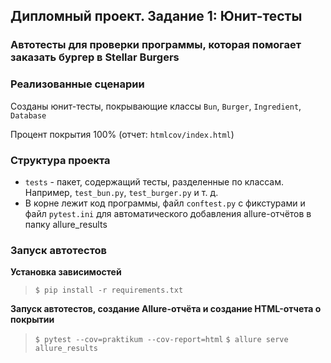 ## Дипломный проект. Задание 1: Юнит-тесты

### Автотесты для проверки программы, которая помогает заказать бургер в Stellar Burgers

### Реализованные сценарии

Созданы юнит-тесты, покрывающие классы `Bun`, `Burger`, `Ingredient`, `Database`

Процент покрытия 100% (отчет: `htmlcov/index.html`)

### Структура проекта

- `tests` - пакет, содержащий тесты, разделенные по классам. Например, `test_bun.py`, `test_burger.py` и т. д.
- В корне лежит код программы, файл `conftest.py` с фикстурами и файл `pytest.ini` для автоматического добавления allure-отчётов в папку allure_results 

### Запуск автотестов

**Установка зависимостей**

> `$ pip install -r requirements.txt`

**Запуск автотестов, cоздание Allure-отчёта и создание HTML-отчета о покрытии**

> `$ pytest --cov=praktikum --cov-report=html`
> `$ allure serve allure_results`